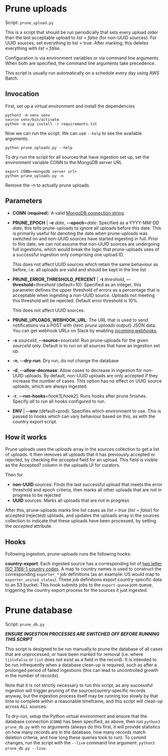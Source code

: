 # Prune uploads

Script: `prune_upload.py`

This is a script that should be run periodically that sets every upload older
than the last acceptable upload to *list = false* (for non-UUID sources). For
UUID sources, set everything to list = true. After marking, this deletes
everything with *list = false*.

Configuration is via environment variables or via command line arguments.
When both are specified, the command line arguments take precedence.

This script is usually run automatically on a schedule every day using AWS Batch.

## Invocation

First, set up a virtual environment and install the dependencies

    python3 -m venv venv
    source venv/bin/activate
    python -m pip install -r requirements.txt

Now we can run the script. We can use `--help` to see the available arguments:

    python prune_uploads.py --help

To dry-run the script for all sources that have ingestion set up, set the environment
variable CONN to the MongoDB server URL

    export CONN=<mongodb server url>
    python prune_uploads.py -n

Remove the -n to actually prune uploads.

## Parameters

* **CONN** (**required**): A valid
   [MongoDB connection string](https://docs.mongodb.com/manual/reference/connection-string/).

* **PRUNE_EPOCH** | **-e** *date*, **--epoch**=*date*:
  Specified as a YYYY-MM-DD *date*, this tells prune-uploads to ignore all
  uploads before this date. This is primarily useful for denoting the date when
  prune-uploads was switched on and non-UUID sources have started ingesting in
  full. Prior to this date, we can not assume that non-UUID sources are
  undergoing full ingestions, which would break the logic that prune-uploads
  uses of a successful ingestion only comprising one upload ID.

  This does not affect UUID sources which retain the same behaviour as before,
  i.e. all uploads are valid and should be kept in the line list

* **PRUNE_ERROR_THRESHOLD_PERCENT** |
  **-t** *threshold*, **--threshold**=*threshold* (default=10):
  Specified as an integer, this parameter defines the upper threshold of errors
  as a percentage that is acceptable when ingesting a non-UUID source. Uploads
  not meeting this threshold will be rejected. Default error threshold is 10%.

  This does not affect UUID sources.

* **PRUNE_UPLOADS_WEBHOOK_URL**: The URL that is used to send notifications
  via a POST with {text: *prune uploads output*} JSON data. You can get webhook URLs
  on Slack by enabling [incoming webhooks](https://api.slack.com/messaging/webhooks).

* **-s** *sourceId*, **--source**=*sourceId*:
  Run prune-uploads for the given *sourceId* only.
  Default is to run on all sources that have an ingestion set up.

* **-n**, **--dry-run**: Dry run, do not change the database

* **-d**, **--allow-decrease**: Allow cases to decrease in ingestion for non-UUID
  uploads. By default, non-UUID uploads are only accepted if they increase the number
  of cases. This option has no effect on UUID source uploads, which are always
  ingested.

* **-r**, **--run-hooks**=*hook1*[,*hook2*]: Runs hooks after prune finishes. Specify
  *all* to run all hooks configured to run.

* **ENV** | **--env** (default=prod): Specifies which environment to use. This is passed to hooks
  which can vary behaviour based on this, as with the country export script.

## How it works

Prune uploads uses the *uploads* array in the sources collection to get a list
of uploads. It then removes all uploads that it has previously accepted or
rejected, by checking the *accepted* field for an upload. This field is visible
as the Accepted? column in the uploads UI for curators.

Then for

* **non-UUID** sources: Finds the last successful upload that meets the error
  threshold and epoch criteria, then marks all other uploads that are not in
  progress to be rejected
* **UUID** sources: Marks all uploads that are not in progress

After this, prune-uploads marks line list cases as *list = true* (*list = false*) for
accepted (rejected) uploads, and updates the uploads array in the sources collection to
indicate that these uploads have been processed, by setting the *accepted* attribute.

## Hooks

Following ingestion, prune-uploads runs the following hooks:

**country-export**: Each ingested source has a corresponding list of [two
letter ISO 3166-1 country
codes](https://en.wikipedia.org/wiki/ISO_3166-1_alpha-2). A map to country
names is used to construct the corresponding `exporter_*` job definitions (as
an example: US would map to `exporter_united_states`). These job definitions
export country-specific data to an S3 bucket. This hook submits jobs to the
`export-queue` jom queue, triggering the country export process for the sources
it just ingested.

# Prune database

Script: `prune_db.py`

***ENSURE INGESTION PROCESSES ARE SWITCHED OFF BEFORE RUNNING THIS SCRIPT***

This script is designed to be run manually to prune the database of all cases
that are unprocessed, or have been marked for removal (i.e. where `list=False`
or `list` does not exist as a field in the record). It is
intended to be run infrequently when a database clean-up is required, such
as after a prolonged period of failed ingestions (this can lead to uncontrolled
growth in the number of records).

Note that it is not strictly necessary to run this script, as any
successful ingestion will trigger pruning of the source/country-specific records
anyway, but the ingestion process itself may be running too slowly by that time
to complete within a reasonable timeframe, and this script will clean-up across
ALL sources.

To dry-run, setup the Python virtual environment and ensure that the database
connection (`CONN`) has been specified, as above, then run `python3 prune_db.py`
with no arguments (always do this first, it will provide statistics on how many
records are in the database, how many records match deletion criteria, and how
long these queries took to run). To commit changes, run the script with the
`--live` command line argument: `python3 prune_db.py --live`.
